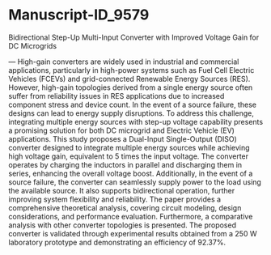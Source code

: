 # Manuscript-ID_9579
Bidirectional Step-Up Multi-Input Converter with Improved Voltage Gain for DC Microgrids


— High-gain converters are widely used in industrial and commercial applications, particularly in high-power systems such as Fuel Cell Electric Vehicles (FCEVs) and grid-connected Renewable Energy Sources (RES). However, high-gain topologies derived from a single energy source often suffer from reliability issues in RES applications due to increased component stress and device count. In the event of a source failure, these designs can lead to energy supply disruptions. To address this challenge, integrating multiple energy sources with step-up voltage capability presents a promising solution for both DC microgrid and Electric Vehicle (EV) applications. This study proposes a Dual-Input Single-Output (DISO) converter designed to integrate multiple energy sources while achieving high voltage gain, equivalent to 5 times the input voltage. The converter operates by charging the inductors in parallel and discharging them in series, enhancing the overall voltage boost. Additionally, in the event of a source failure, the converter can seamlessly supply power to the load using the available source. It also supports bidirectional operation, further improving system flexibility and reliability. The paper provides a comprehensive theoretical analysis, covering circuit modeling, design considerations, and performance evaluation. Furthermore, a comparative analysis with other converter topologies is presented. The proposed converter is validated through experimental results obtained from a 250 W laboratory prototype and demonstrating an efficiency of 92.37%.


